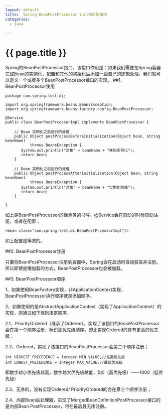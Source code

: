 ```yaml
---
layout: default
title:  Spring BeanPostProcessor init前后加操作
categories:
  - java

---
```

# {{ page.title }}

Spring的BeanPostProcessor接口，该接口作用是：如果我们需要在Spring容器完成Bean的实例化，配置和其他的初始化后添加一些自己的逻辑处理，我们就可以定义一个或者多个BeanPostProcessor接口的实现。
##1. BeanPostProcessor使用

    package com.spring.test.di;
    
    import org.springframework.beans.BeansException;
    import org.springframework.beans.factory.config.BeanPostProcessor;

    @Service    
    public class BeanPostPrcessorImpl implements BeanPostProcessor {
        
        // Bean 实例化之前进行的处理
        public Object postProcessBeforeInitialization(Object bean, String beanName)
               throws BeansException {
           System.out.println("对象" + beanName + "开始实例化");
           return bean;
        }
        
        // Bean 实例化之后进行的处理
        public Object postProcessAfterInitialization(Object bean, String beanName)
               throws BeansException {
           System.out.println("对象" + beanName + "实例化完成");
           return bean;
        }
    
    }


如上是BeanPostProcessor的继承类的书写。@Service会在自动的时候自动注册，或者在配置：
	
	<bean class="com.spring.test.di.BeanPostPrcessorImpl"/>

如上配置是等效的。

##2. BeanPostProcessor注册

只要将BeanPostProcessor注册到容器中，Spring会在启动时自动获取并注册。所以即使是懒加载的方式，BeanPostProcessor也会被加载。	

##3. BeanPostProcessor顺序

1、如果使用BeanFactory实现，非ApplicationContext实现，BeanPostProcessor执行顺序就是添加顺序。

2、如果使用的是AbstractApplicationContext（实现了ApplicationContext）的实现，则通过如下规则指定顺序。

2.1、PriorityOrdered（继承了Ordered），实现了该接口的BeanPostProcessor会在第一个顺序注册，标识高优先级顺序，即比实现Ordered的具有更高的优先级；

2.2、Ordered，实现了该接口的BeanPostProcessor会第二个顺序注册；

	int HIGHEST_PRECEDENCE = Integer.MIN_VALUE;//最高优先级
	int LOWEST_PRECEDENCE = Integer.MAX_VALUE;//最低优先级


即数字越小优先级越高，数字越大优先级越低，如0（高优先级）——1000（低优先级）

2.3、无序的，没有实现Ordered/ PriorityOrdered的会在第三个顺序注册；

2.4、内部Bean后处理器，实现了MergedBeanDefinitionPostProcessor接口的是内部Bean PostProcessor，将在最后且无序注册。
